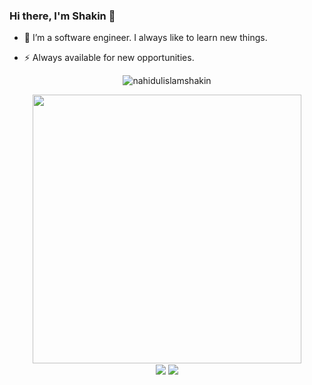 ### Hi there, I'm Shakin 👋

- 🔭 I’m a software engineer. I always like to learn new things.

- ⚡ Always available for new opportunities.


<p align="center">
 <img align="center" src="https://github-readme-streak-stats.herokuapp.com/?user=nahidulislamshakin&theme=algolia&hide_border=true" alt="nahidulislamshakin" />
 </p>


  <p align="center">
<!-- Github stats -->
   <img width="430" align="center" src="https://github-readme-stats.vercel.app/api?username=nahidulislamshakin&theme=algolia&show_icons=true&count_private=true" />
<br/>
 <!-- Top Languages Card -->
   <img align="center" src="https://github-readme-stats.vercel.app/api/top-langs/?username=nahidulislamshakin&theme=algolia&layout=compact" />
   <img align="center" src="http://github-profile-summary-cards.vercel.app/api/cards/most-commit-language?username=nahidulislamshakin&theme=algolia" />

</p>

